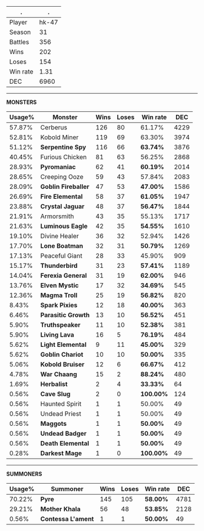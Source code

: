 .|.
|-|-
Player|hk-47
Season|31
Battles|356
Wins|202
Loses|154
Win rate|1.31
DEC|6960

---
**MONSTERS**

Usage%|Monster|Wins|Loses|Win rate|DEC|
-|-|-|-|-|-|
57.87%|Cerberus|126|80|61.17%|4229|
52.81%|Kobold Miner|119|69|63.30%|3974|
51.12%|**Serpentine Spy**|116|66|**63.74%**|3876|
40.45%|Furious Chicken|81|63|56.25%|2868|
28.93%|**Pyromaniac**|62|41|**60.19%**|2014|
28.65%|Creeping Ooze|59|43|57.84%|2083|
28.09%|**Goblin Fireballer**|47|53|**47.00%**|1586|
26.69%|**Fire Elemental**|58|37|**61.05%**|1947|
23.88%|**Crystal Jaguar**|48|37|**56.47%**|1844|
21.91%|Armorsmith|43|35|55.13%|1717|
21.63%|**Luminous Eagle**|42|35|**54.55%**|1610|
19.10%|Divine Healer|36|32|52.94%|1426|
17.70%|**Lone Boatman**|32|31|**50.79%**|1269|
17.13%|Peaceful Giant|28|33|45.90%|909|
15.17%|**Thunderbird**|31|23|**57.41%**|1189|
14.04%|**Ferexia General**|31|19|**62.00%**|946|
13.76%|**Elven Mystic**|17|32|**34.69%**|545|
12.36%|**Magma Troll**|25|19|**56.82%**|820|
8.43%|**Spark Pixies**|12|18|**40.00%**|363|
6.46%|**Parasitic Growth**|13|10|**56.52%**|451|
5.90%|**Truthspeaker**|11|10|**52.38%**|381|
5.90%|**Living Lava**|16|5|**76.19%**|484|
5.62%|**Light Elemental**|9|11|**45.00%**|329|
5.62%|**Goblin Chariot**|10|10|**50.00%**|335|
5.06%|**Kobold Bruiser**|12|6|**66.67%**|412|
4.78%|**War Chaang**|15|2|**88.24%**|480|
1.69%|**Herbalist**|2|4|**33.33%**|64|
0.56%|**Cave Slug**|2|0|**100.00%**|124|
0.56%|Haunted Spirit|1|1|50.00%|49|
0.56%|Undead Priest|1|1|50.00%|49|
0.56%|**Maggots**|1|1|**50.00%**|49|
0.56%|**Undead Badger**|1|1|**50.00%**|49|
0.56%|**Death Elemental**|1|1|**50.00%**|49|
0.28%|**Darkest Mage**|1|0|**100.00%**|49|

---
**SUMMONERS**

Usage%|Summoner|Wins|Loses|Win rate|DEC|
-|-|-|-|-|-|
70.22%|**Pyre**|145|105|**58.00%**|4781|
29.21%|**Mother Khala**|56|48|**53.85%**|2128|
0.56%|**Contessa L'ament**|1|1|**50.00%**|49|
